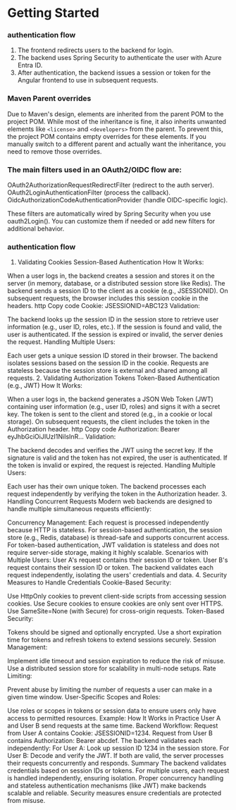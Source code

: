 # Getting Started

### authentication flow
1. The frontend redirects users to the backend for login.
2. The backend uses Spring Security to authenticate the user with Azure Entra ID.
3. After authentication, the backend issues a session or token for the Angular frontend to use in subsequent requests.

### Maven Parent overrides

Due to Maven's design, elements are inherited from the parent POM to the project POM.
While most of the inheritance is fine, it also inherits unwanted elements like `<license>` and `<developers>` from the parent.
To prevent this, the project POM contains empty overrides for these elements.
If you manually switch to a different parent and actually want the inheritance, you need to remove those overrides.

### The main filters used in an OAuth2/OIDC flow are:

OAuth2AuthorizationRequestRedirectFilter (redirect to the auth server).
OAuth2LoginAuthenticationFilter (process the callback).
OidcAuthorizationCodeAuthenticationProvider (handle OIDC-specific logic).

These filters are automatically wired by Spring Security when you use oauth2Login(). 
You can customize them if needed or add new filters for additional behavior. 


### authentication flow

1. Validating Cookies
   Session-Based Authentication
   How It Works:

When a user logs in, the backend creates a session and stores it on the server (in memory, database, or a distributed session store like Redis).
The backend sends a session ID to the client as a cookie (e.g., JSESSIONID).
On subsequent requests, the browser includes this session cookie in the headers.
http
Copy code
Cookie: JSESSIONID=ABC123
Validation:

The backend looks up the session ID in the session store to retrieve user information (e.g., user ID, roles, etc.).
If the session is found and valid, the user is authenticated.
If the session is expired or invalid, the server denies the request.
Handling Multiple Users:

Each user gets a unique session ID stored in their browser. The backend isolates sessions based on the session ID in the cookie.
Requests are stateless because the session store is external and shared among all requests.
2. Validating Authorization Tokens
   Token-Based Authentication (e.g., JWT)
   How It Works:

When a user logs in, the backend generates a JSON Web Token (JWT) containing user information (e.g., user ID, roles) and signs it with a secret key.
The token is sent to the client and stored (e.g., in a cookie or local storage).
On subsequent requests, the client includes the token in the Authorization header.
http
Copy code
Authorization: Bearer eyJhbGciOiJIUzI1NiIsInR...
Validation:

The backend decodes and verifies the JWT using the secret key.
If the signature is valid and the token has not expired, the user is authenticated.
If the token is invalid or expired, the request is rejected.
Handling Multiple Users:

Each user has their own unique token.
The backend processes each request independently by verifying the token in the Authorization header.
3. Handling Concurrent Requests
   Modern web backends are designed to handle multiple simultaneous requests efficiently:

Concurrency Management:
Each request is processed independently because HTTP is stateless.
For session-based authentication, the session store (e.g., Redis, database) is thread-safe and supports concurrent access.
For token-based authentication, JWT validation is stateless and does not require server-side storage, making it highly scalable.
Scenarios with Multiple Users:
User A's request contains their session ID or token.
User B's request contains their session ID or token.
The backend validates each request independently, isolating the users' credentials and data.
4. Security Measures to Handle Credentials
   Cookie-Based Security:

Use HttpOnly cookies to prevent client-side scripts from accessing session cookies.
Use Secure cookies to ensure cookies are only sent over HTTPS.
Use SameSite=None (with Secure) for cross-origin requests.
Token-Based Security:

Tokens should be signed and optionally encrypted.
Use a short expiration time for tokens and refresh tokens to extend sessions securely.
Session Management:

Implement idle timeout and session expiration to reduce the risk of misuse.
Use a distributed session store for scalability in multi-node setups.
Rate Limiting:

Prevent abuse by limiting the number of requests a user can make in a given time window.
User-Specific Scopes and Roles:

Use roles or scopes in tokens or session data to ensure users only have access to permitted resources.
Example: How It Works in Practice
User A and User B send requests at the same time.
Backend Workflow:
Request from User A contains Cookie: JSESSIONID=1234.
Request from User B contains Authorization: Bearer abcdef.
The backend validates each independently:
For User A: Look up session ID 1234 in the session store.
For User B: Decode and verify the JWT.
If both are valid, the server processes their requests concurrently and responds.
Summary
The backend validates credentials based on session IDs or tokens.
For multiple users, each request is handled independently, ensuring isolation.
Proper concurrency handling and stateless authentication mechanisms (like JWT) make backends scalable and reliable.
Security measures ensure credentials are protected from misuse.
